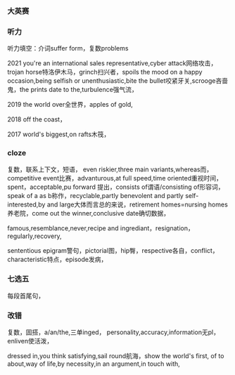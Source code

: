 
### 大英赛


### 听力
听力填空：介词suffer form，复数problems

2021
you're an international sales representative,cyber attack网络攻击，trojan horse特洛伊木马，grinch扫兴者，spoils the mood on a happy occasion,being selfish or unenthusiastic,bite the bullet咬紧牙关,scrooge吝啬鬼，the prints date to the,turbulence强气流，

2019
the world over全世界，apples of gold,

2018
off the coast，

2017
world's biggest,on rafts木筏，



### cloze
复数，联系上下文，短语，
even riskier,three main variants,whereas而，competitive event比赛，advanturous,at full speed,time oriented重视时间，spent，acceptable,pu forward 提出，consists of谓语/consisting of形容词，speak of a as b称作，recyclable,partly benevolent and partly self-interested,by and large大体而言总的来说，retirement homes=nursing homes养老院，come out the winner,conclusive date确切数据，

famous,resemblance,never,recipe and ingrediant，resignation，regularly,recovery,

sententious epigram警句，pictorial图，hip臀，respective各自，conflict，characteristic特点，episode发病，

### 七选五
每段首尾句，

### 改错

复数，固搭，a/an/the,三单inged，
personality,accuracy,information无pl，enliven使活泼，

dressed in,you think satisfying,sail round航海，show the world's first, of to about,way of life,by necessity,in an argument,in touch with,




